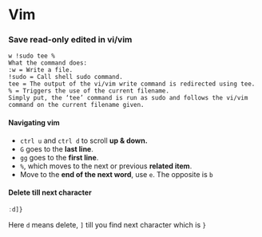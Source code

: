 # Vim

### Save read-only edited in vi/vim

```text
w !sudo tee %
What the command does:
:w = Write a file.
!sudo = Call shell sudo command.
tee = The output of the vi/vim write command is redirected using tee.
% = Triggers the use of the current filename.
Simply put, the ‘tee’ command is run as sudo and follows the vi/vim command on the current filename given.
```

#### Navigating vim

* `ctrl u` and  `ctrl d` to scroll **up & down.**
* `G` goes to the **last line**.
* `gg` goes to the **first line**.
* `%`, which moves to the next or previous **related item**.
* Move to the **end of the next word**, use `e`. The opposite is `b`

#### Delete till next character

```haskell
:d]}
```

Here `d` means delete, `]` till you find next character which is `}`

